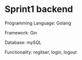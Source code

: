 # Sprint1 backend

Programming Language: Golang

Framework: Gin

Database: mySQL

Functionality: regitser, login, logout
